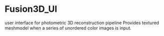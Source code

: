 # Fusion3D_UI
user interface for photometric 3D reconstruction pipeline
Provides textured meshmodel when a series of unordered color images is input.
